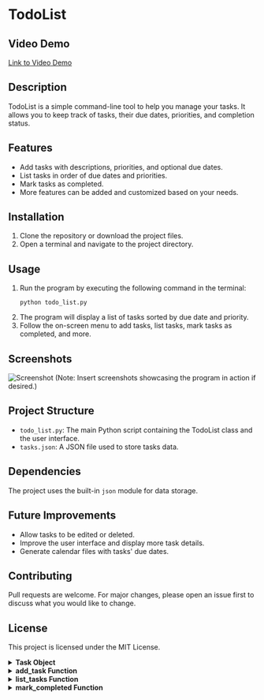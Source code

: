 # TodoList

## Video Demo
[Link to Video Demo](<URL HERE>)

## Description
TodoList is a simple command-line tool to help you manage your tasks. It allows you to keep track of tasks, their due dates, priorities, and completion status.

## Features
- Add tasks with descriptions, priorities, and optional due dates.
- List tasks in order of due dates and priorities.
- Mark tasks as completed.
- More features can be added and customized based on your needs.

## Installation
1. Clone the repository or download the project files.
2. Open a terminal and navigate to the project directory.

## Usage
1. Run the program by executing the following command in the terminal:
   ```
   python todo_list.py
   ```
2. The program will display a list of tasks sorted by due date and priority.
3. Follow the on-screen menu to add tasks, list tasks, mark tasks as completed, and more.

## Screenshots
![Screenshot](screenshot.png)
(Note: Insert screenshots showcasing the program in action if desired.)

## Project Structure
- `todo_list.py`: The main Python script containing the TodoList class and the user interface.
- `tasks.json`: A JSON file used to store tasks data.

## Dependencies
The project uses the built-in `json` module for data storage.

## Future Improvements
- Allow tasks to be edited or deleted.
- Improve the user interface and display more task details.
- Generate calendar files with tasks' due dates.

## Contributing
Pull requests are welcome. For major changes, please open an issue first to discuss what you would like to change.

## License
This project is licensed under the MIT License.

<!-- Object: Task -->
<details>
<summary><strong>Task Object</strong></summary>

### Properties
- `description`: Description of the task.
- `due_date`: Due date of the task.
- `priority`: Priority of the task (high, medium, low).
- `completed`: Completion status of the task.

### Methods
- `__init__(self, description, due_date, priority)`: Initialize a new Task object.
- `complete(self)`: Mark the task as completed.
- `__str__(self)`: Return a string representation of the task.

</details>

<!-- Function: add_task -->
<details>
<summary><strong>add_task Function</strong></summary>

### Description
Add a new task to the list of tasks.

### Parameters
- `tasks_list`: The list of tasks.
- `description`: Description of the task.
- `due_date`: Due date of the task.
- `priority`: Priority of the task.

### Usage
```python
add_task(tasks_list, description, due_date, priority)
```

</details>

<!-- Function: list_tasks -->
<details>
<summary><strong>list_tasks Function</strong></summary>

### Description
List all tasks in the order of due dates and priorities.

### Parameters
- `tasks_list`: The list of tasks.

### Usage
```python
list_tasks(tasks_list)
```

</details>

<!-- Function: mark_completed -->
<details>
<summary><strong>mark_completed Function</strong></summary>

### Description
Mark a task as completed.

### Parameters
- `tasks_list`: The list of tasks.
- `task_index`: Index of the task to mark as completed.

### Usage
```python
mark_completed(tasks_list, task_index)
```

</details>
